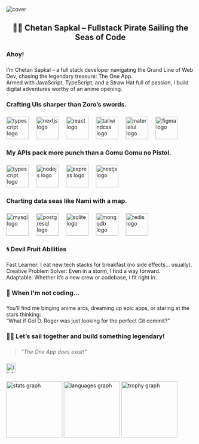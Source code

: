 ![cover](https://github.com/user-attachments/assets/4ab1d3ac-b6e1-4be4-aa7c-eb4097d19675)

<h2 align="center">🏴‍☠️ Chetan Sapkal – Fullstack Pirate Sailing the Seas of Code</h2>

###

<h3 align="left">Ahoy!</h3>

###

<p align="left">I’m Chetan Sapkal – a full stack developer navigating the Grand Line of Web Dev, chasing the legendary treasure: The One App.<br>Armed with JavaScript, TypeScript, and a Straw Hat full of passion, I build digital adventures worthy of an anime opening.</p>

###

<h3 align="left">Crafting UIs sharper than Zoro’s swords.</h3>

###

<div align="left">
  <img src="https://skillicons.dev/icons?i=ts" height="60" alt="typescript logo"  />
  <img width="12" />
  <img src="https://cdn.jsdelivr.net/gh/devicons/devicon/icons/nextjs/nextjs-original.svg" height="60" alt="nextjs logo"  />
  <img width="12" />
  <img src="https://cdn.jsdelivr.net/gh/devicons/devicon/icons/react/react-original.svg" height="60" alt="react logo"  />
  <img width="12" />
  <img src="https://skillicons.dev/icons?i=tailwind" height="60" alt="tailwindcss logo"  />
  <img width="12" />
  <img src="https://cdn.jsdelivr.net/gh/devicons/devicon/icons/materialui/materialui-original.svg" height="60" alt="materialui logo"  />
  <img width="12" />
  <img src="https://cdn.jsdelivr.net/gh/devicons/devicon/icons/figma/figma-original.svg" height="60" alt="figma logo"  />
</div>

###

<h3 align="left">My APIs pack more punch than a Gomu Gomu no Pistol.</h3>

###

<div align="left">
  <img src="https://cdn.jsdelivr.net/gh/devicons/devicon/icons/typescript/typescript-original.svg" height="60" alt="typescript logo"  />
  <img width="12" />
  <img src="https://cdn.jsdelivr.net/gh/devicons/devicon/icons/nodejs/nodejs-original.svg" height="60" alt="nodejs logo"  />
  <img width="12" />
  <img src="https://cdn.jsdelivr.net/gh/devicons/devicon/icons/express/express-original.svg" height="60" alt="express logo"  />
  <img width="12" />
  <img src="https://cdn.jsdelivr.net/gh/devicons/devicon/icons/nestjs/nestjs-original.svg" height="60" alt="nestjs logo"  />
</div>

###

<h3 align="left">Charting data seas like Nami with a map.</h3>

###

<div align="left">
  <img src="https://cdn.jsdelivr.net/gh/devicons/devicon/icons/mysql/mysql-original.svg" height="60" alt="mysql logo"  />
  <img width="12" />
  <img src="https://cdn.jsdelivr.net/gh/devicons/devicon/icons/postgresql/postgresql-original.svg" height="60" alt="postgresql logo"  />
  <img width="12" />
  <img src="https://cdn.jsdelivr.net/gh/devicons/devicon/icons/sqlite/sqlite-original.svg" height="60" alt="sqlite logo"  />
  <img width="12" />
  <img src="https://cdn.jsdelivr.net/gh/devicons/devicon/icons/mongodb/mongodb-original.svg" height="60" alt="mongodb logo"  />
  <img width="12" />
  <img src="https://cdn.jsdelivr.net/gh/devicons/devicon/icons/redis/redis-original.svg" height="60" alt="redis logo"  />
</div>

###

<h3 align="left">🌀 Devil Fruit Abilities</h3>

###

<p align="left">Fast Learner: I eat new tech stacks for breakfast (no side effects... usually).<br>Creative Problem Solver: Even in a storm, I find a way forward.<br>Adaptable: Whether it’s a new crew or codebase, I fit right in.</p>

###

<h3 align="left">🍖 When I'm not coding...</h3>

###

<p align="left">You’ll find me binging anime arcs, dreaming up epic apps, or staring at the stars thinking:<br>“What if Gol D. Roger was just looking for the perfect Git commit?”</p>

###

<h3 align="left">🏴‍☠️ Let’s sail together and build something legendary!</h3>

###

> <i align="left">“The One App does exist!”</i>

###

<div align="left">
  <a href="https://www.linkedin.com/in/thechetanraje/" target="_blank">
    <img src="https://img.shields.io/static/v1?message=LinkedIn&logo=linkedin&label=&color=0077B5&logoColor=white&labelColor=&style=for-the-badge" height="25" alt="linkedin logo"  />
  </a>
</div>

###

<div align="left">
  <img src="https://github-readme-stats.vercel.app/api?username=ceotcr&hide_title=false&hide_rank=false&show_icons=true&include_all_commits=true&count_private=true&disable_animations=false&theme=dracula&locale=en&hide_border=false&order=1" height="150" alt="stats graph"  />
  <img src="https://github-readme-stats.vercel.app/api/top-langs?username=ceotcr&locale=en&hide_title=false&layout=compact&card_width=320&langs_count=5&theme=dracula&hide_border=false&order=2" height="150" alt="languages graph"  />
  <img src="https://github-profile-trophy.vercel.app?username=ceotcr&theme=monokai&column=-1&row=1&margin-w=8&margin-h=8&no-bg=false&no-frame=true&order=4" height="150" alt="trophy graph"  />
</div>
